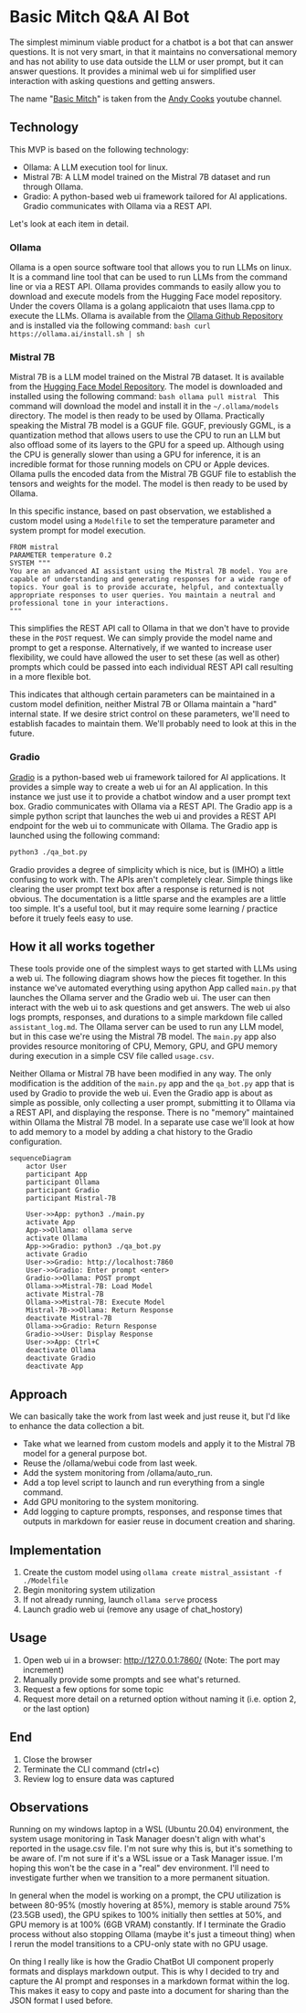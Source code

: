 # Basic Mitch Q&A AI Bot

The simplest miminum viable product for a chatbot is a bot that can answer questions. It is not very smart, in that it maintains no conversational memory and has not ability to use data outside the LLM or user prompt, but it can answer questions.  It provides a minimal web ui for simplified user interaction with asking questions and getting answers.

The name "[Basic Mitch](https://www.youtube.com/shorts/q9cP9L0IcgM)" is taken from the [Andy Cooks](https://www.youtube.com/@andy_cooks/featured) youtube channel.

## Technology

This MVP is based on the following technology:
- Ollama:  A LLM execution tool for linux.
- Mistral 7B:  A LLM model trained on the Mistral 7B dataset and run through Ollama.
- Gradio: A python-based web ui framework tailored for AI applications.  Gradio communicates with Ollama via a REST API.

Let's look at each item in detail.

### Ollama
Ollama is a open source software tool that allows you to run LLMs on linux.  It is a command line tool that can be used to run LLMs from the command line or via a REST API.  Ollama provides commands to easily allow you to download and execute models from the Hugging Face model repository.  Under the covers Ollama is a golang applicaiotn that uses llama.cpp to execute the LLMs.  Ollama is available from the [Ollama Github Repository]() and is installed via the following command:
    ```bash
    curl https://ollama.ai/install.sh | sh
    ```

### Mistral 7B
Mistral 7B is a LLM model trained on the Mistral 7B dataset.  It is available from the [Hugging Face Model Repository](https://huggingface.co/).  The model is downloaded and installed using the following command:
    ```bash
    ollama pull mistral
    ```
This command will download the model and install it in the ```~/.ollama/models``` directory.  The model is then ready to be used by Ollama.  Practically speaking the Mistral 7B model is a GGUF file.  GGUF, previously GGML, is a quantization method that allows users to use the CPU to run an LLM but also offload some of its layers to the GPU for a speed up. Although using the CPU is generally slower than using a GPU for inference, it is an incredible format for those running models on CPU or Apple devices.  Ollama pulls the encoded data from the Mistral 7B GGUF file to establish the tensors and weights for the model.  The model is then ready to be used by Ollama.

In this specific instance, based on past observation, we established a custom model using a ```Modelfile``` to set the temperature parameter and system prompt for model execution.
```
FROM mistral
PARAMETER temperature 0.2
SYSTEM """
You are an advanced AI assistant using the Mistral 7B model. You are capable of understanding and generating responses for a wide range of topics. Your goal is to provide accurate, helpful, and contextually appropriate responses to user queries. You maintain a neutral and professional tone in your interactions.
"""
```
This simplifies the REST API call to Ollama in that we don't have to provide these in the ```POST``` request.  We can simply provide the model name and prompt to get a response.  Alternatively, if we wanted to increase user flexibility, we could have allowed the user to set these (as well as other) prompts which could be passed into each individual REST API call resulting in a more flexible bot.

This indicates that although certain parameters can be maintained in a custom model definition, neither Mistral 7B or Ollama maintain a "hard" internal state.  If we desire strict control on these parameters, we'll need to establish facades to maintain them.  We'll probably need to look at this in the future.

### Gradio
[Gradio](https://www.gradio.app/docs/chatbot) is a python-based web ui framework tailored for AI applications.  It provides a simple way to create a web ui for an AI application.  In this instance we just use it to provide a chatbot window and a user prompt text box.  Gradio communicates with Ollama via a REST API.  The Gradio app is a simple python script that launches the web ui and provides a REST API endpoint for the web ui to communicate with Ollama.  The Gradio app is launched using the following command:

```bash
python3 ./qa_bot.py
```

Gradio provides a degree of simplicity which is nice, but is (IMHO) a little confusing to work with.  The APIs aren't completely clear.  Simple things like clearing the user prompt text box after a response is returned is not obvious.  The documentation is a little sparse and the examples are a little too simple.  It's a useful tool, but it may require some learning / practice before it truely feels easy to use.

## How it all works together
These tools provide one of the simplest ways to get started with LLMs using a web ui.  The following diagram shows how the pieces fit together.  In this instance we've automated everything using apython App called ```main.py``` that launches the Ollama server and the Gradio web ui.  The user can then interact with the web ui to ask questions and get answers.  The web ui also logs prompts, responses, and durations to a simple markdown file called ```assistant_log.md```.  The Ollama server can be used to run any LLM model, but in this case we're using the Mistral 7B model.  The ```main.py``` app also provides resource monitoring of CPU, Memory, GPU, and GPU memory during execution in a simple CSV file called ```usage.csv```.

Neither Ollama or Mistral 7B have been modified in any way.  The only modification is the addition of the ```main.py``` app and the ```qa_bot.py``` app that is used by Gradio to provide the web ui.  Even the Gradio app is about as simple as possible, only collecting a user prompt, submitting it to Ollama via a REST API, and displaying the response.  There is no "memory" maintained within Ollama the Mistral 7B model.  In a separate use case we'll look at how to add memory to a model by adding a chat history to the Gradio configuration.

```mermaid
sequenceDiagram
    actor User
    participant App
    participant Ollama
    participant Gradio
    participant Mistral-7B

    User->>App: python3 ./main.py
    activate App
    App->>Ollama: ollama serve
    activate Ollama
    App->>Gradio: python3 ./qa_bot.py
    activate Gradio
    User->>Gradio: http://localhost:7860
    User->>Gradio: Enter prompt <enter>
    Gradio->>Ollama: POST prompt
    Ollama->>Mistral-7B: Load Model
    activate Mistral-7B
    Ollama->>Mistral-7B: Execute Model
    Mistral-7B->>Ollama: Return Response
    deactivate Mistral-7B
    Ollama->>Gradio: Return Response
    Gradio->>User: Display Response
    User->>App: Ctrl+C
    deactivate Ollama
    deactivate Gradio
    deactivate App
```

## Approach

We can basically take the work from last week and just reuse it, but I'd like to enhance the data collection a bit.
- Take what we learned from custom models and apply it to the Mistral 7B model for a general purpose bot.
- Reuse the /ollama/webui code from last week.
- Add the system monitoring from /ollama/auto_run.
- Add a top level script to launch and run everything from a single command.
- Add GPU monitoring to the system monitoring.
- Add logging to capture prompts, responses, and response times that outputs in markdown for easier reuse in document creation and sharing.

## Implementation

1. Create the custom model using ```ollama create mistral_assistant -f ./Modelfile```
1. Begin monitoring system utilization
1. If not already running, launch ```ollama serve``` process
1. Launch gradio web ui (remove any usage of chat_hostory)

## Usage

1. Open web ui in a browser:  http://127.0.0.1:7860/ (Note: The port may increment)
1. Manually provide some prompts and see what's returned.
1. Request a few options for some topic
1. Request more detail on a returned option without naming it (i.e. option 2, or the last option)

## End

1. Close the browser
1. Terminate the CLI command (ctrl+c)
1. Review log to ensure data was captured

## Observations

Running on my windows laptop in a WSL (Ubuntu 20.04) environment, the system usage monitoring in Task Manager doesn't align with what's reported in the usage.csv file.  I'm not sure why this is, but it's something to be aware of.  I'm not sure if it's a WSL issue or a Task Manager issue.  I'm hoping this won't be the case in a "real" dev environment.  I'll need to investigate further when we transition to a more permanent situation.

In general when the model is working on a prompt, the CPU utilization is between 80-95% (mostly hovering at 85%), memory is stable around 75% (23.5GB used), the GPU spikes to 100% initially then settles at 50%, and GPU memory is at 100% (6GB VRAM) constantly.  If I terminate the Gradio process without also stopping Ollama (maybe it's just a timeout thing) when I rerun the model transitions to a CPU-only state with no GPU usage.

On thing I really like is how the Gradio ChatBot UI component properly formats and displays markdown output.  This is why I decided to try and capture the AI prompt and responses in a markdown format within the log.  This makes it easy to copy and paste into a document for sharing than the JSON format I used before.